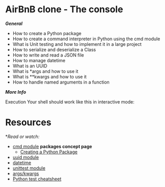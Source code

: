 AirBnB clone - The console
===========================

***General***

* How to create a Python package
* How to create a command interpreter in Python using the cmd module
* What is Unit testing and how to implement it in a large project
* How to serialize and deserialize a Class
* How to write and read a JSON file
* How to manage datetime
* What is an UUID
* What is *args and how to use it
* What is **kwargs and how to use it
* How to handle named arguments in a function

***More Info***

Execution
Your shell should work like this in interactive mode:

Resources
==========

**Read or watch:*

* [cmd module](https://docs.python.org/3.4/library/cmd.html)
**packages concept page**
  * [Creating a Python Package](https://www.pythoncentral.io/how-to-create-a-python-package/)
* [uuid module](https://docs.python.org/3.4/library/uuid.html)
* [datetime](https://docs.python.org/3.4/library/datetime.html)
* [unittest module](https://docs.python.org/3.4/library/unittest.html#module-unittest)
* [args/kwargs](https://yasoob.me/2013/08/04/args-and-kwargs-in-python-explained/)
* [Python test cheatsheet](https://www.pythonsheets.com/notes/python-tests.html)

